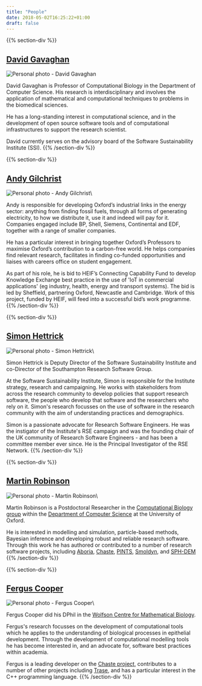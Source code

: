 ```yaml
---
title: "People"
date: 2018-05-02T16:25:22+01:00
draft: false
---
```



{{% section-div %}}
## [David Gavaghan](/people/David.Gavaghan/)

![Personal photo - David Gavaghan](photo_david_gavaghan.jpg "David Gavaghan")

David Gavaghan is Professor of Computational Biology in the Department of Computer Science.
His research is interdisciplinary and involves the application of mathematical and computational techniques to problems in the biomedical sciences.

He has a long-standing interest in computational science, and in the development of open source software tools and of computational infrastructures to support the research scientist.

David currently serves on the advisory board of the Software Sustainability Institute (SSI).
{{% /section-div %}}


{{% section-div %}}
## [Andy Gilchrist](https://www.mpls.ox.ac.uk/our-team/andy-gilchrist)
![Personal photo - Andy Gilchrist](photo_andy_gilchrist.jpg "Andy Gilchrist")\

Andy is responsible for developing Oxford’s industrial links in the energy sector: anything from finding fossil fuels, through all forms of generating electricity, to how we distribute it, use it and indeed will pay for it.
Companies engaged include BP, Shell, Siemens, Continental and EDF, together with a range of smaller companies.

He has a particular interest in bringing together Oxford’s Professors to maximise Oxford’s contribution to a carbon-free world.
He helps companies find relevant research, facilitates in finding co-funded opportunities and liaises with careers office on student engagement.

As part of his role, he is bid to HEIF’s Connecting Capability Fund to develop Knowledge Exchange best practice in the use of 'IoT in commercial applications' (eg industry, health, energy and transport systems).
The bid is led by Sheffield, partnering Oxford, Newcastle and Cambridge.
Work of this project, funded by HEIF, will feed into a successful bid’s work programme.
{{% /section-div %}}


{{% section-div %}}
## [Simon Hettrick](https://www.software.ac.uk/simon-hettrick)
![Personal photo - Simon Hettrick](photo_simon_hettrick.jpg "Simon Hettrick")\

Simon Hettrick is Deputy Director of the Software Sustainability Institute and co-Director of the Southampton Research Software Group.

At the Software Sustainability Institute, Simon is responsible for the Institute strategy, research and campaigning.
He works with stakeholders from across the research community to develop policies that support research software, the people who develop that software and the researchers who rely on it.
Simon's research focusses on the use of software in the research community with the aim of understanding practices and demographics.

Simon is a passionate advocate for Research Software Engineers.
He was the instigator of the Institute's RSE campaign and was the founding chair of the UK community of Research Software Engineers - and has been a committee member ever since.
He is the Principal Investigator of the RSE Network.
{{% /section-div %}}


{{% section-div %}}
## [Martin Robinson](/people/martin.robinson/)
![Personal photo - Martin Robinson](photo_martin_robinson.jpg "Martin
Robinson")\

Martin Robinson is a Postdoctoral Researcher in the [Computational Biology
group](https://www.cs.ox.ac.uk/activities/compbio/) within the [Department of
Computer Science](https://www.cs.ox.ac.uk/) at the University of Oxford.

He is interested in modelling and simulation, particle-based methods, Bayesian
inference and developing robust and reliable research software. Through this
work he has authored or contributed to a number of research software projects,
including
[Aboria](https://github.com/martinjrobins/Aboria),
[Chaste](http://www.cs.ox.ac.uk/chaste/),
[PINTS](https://github.com/pints-team/pints),
[Smoldyn](http://www.smoldyn.org/), and
[SPH-DEM](https://github.com/martinjrobins/SPH-DEM)
{{% /section-div %}}


{{% section-div %}}
## [Fergus Cooper](http://www.dtc.ox.ac.uk/people/13/cooperf/)
![Personal photo - Fergus Cooper](photo_fergus_cooper.jpg "Fergus Cooper")\

Fergus Cooper did his DPhil in the [Wolfson Centre for Mathematical Biology](https://www.maths.ox.ac.uk/groups/mathematical-biology).

Fergus's research focusses on the development of computational tools which he applies to the understanding of biological processes in epithelial development.
Through the development of computational modelling tools he has become interested in, and an advocate for, software best practices within academia.

Fergus is a leading developer on the [Chaste project](http://www.cs.ox.ac.uk/chaste/), contributes to a number of other projects including [Trase](https://github.com/trase-cpp/trase), and has a particular interest in the C++ programming language.
{{% /section-div %}}
